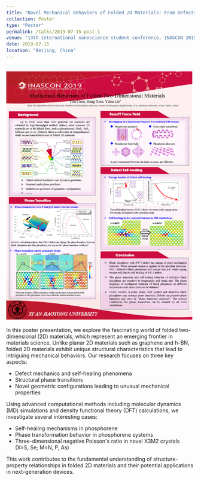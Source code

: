 ```yaml
---
title: "Novel Mechanical Behaviors of Folded 2D Materials: From Defects to Phase Transitions"
collection: Poster
type: "Poster"
permalink: /talks/2019-07-15-post-1
venue: "13th international nanoscience student conference, INASCON 2019"
date: 2019-07-15
location: "Beijing, China"
---
```


<br/><img src='/images/talks/20190715-13th-INASCON.png'>

In this poster presentation, we explore the fascinating world of folded two-dimensional (2D) materials, which represent an emerging frontier in materials science. Unlike planar 2D materials such as graphene and h-BN, folded 2D materials exhibit unique structural characteristics that lead to intriguing mechanical behaviors.
Our research focuses on three key aspects: 
- Defect mechanics and self-healing phenomena
- Structural phase transitions
- Novel geometric configurations leading to unusual mechanical properties

Using advanced computational methods including molecular dynamics (MD) simulations and density functional theory (DFT) calculations, we investigate several interesting cases:
- Self-healing mechanisms in phosphorene
- Phase transformation behavior in phosphorene systems
- Three-dimensional negative Poisson's ratio in novel X3M2 crystals (X=S, Se; M=N, P, As)

This work contributes to the fundamental understanding of structure-property relationships in folded 2D materials and their potential applications in next-generation devices.
